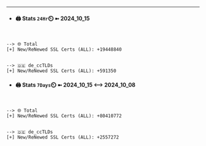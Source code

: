 

---
- #### 🖨️ **Stats** `24Hr`⏲️ ➼ 2024_10_15
```console


--> 🌐 Total
[+] New/ReNewed SSL Certs (ALL): +19448840


--> 🇩🇪 de_ccTLDs
[+] New/ReNewed SSL Certs (ALL): +591350

```

- #### 🖨️ **Stats** `7Days`⏲️ ➼ 2024_10_15 <--> 2024_10_08
```console


--> 🌐 Total
[+] New/ReNewed SSL Certs (ALL): +80410772


--> 🇩🇪 de_ccTLDs
[+] New/ReNewed SSL Certs (ALL): +2557272

```


